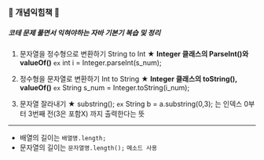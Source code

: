 ### 💛 개념익힘책 💛
##### 코테 문제 풀면서 익혀야하는 자바 기본기 복습 및 정리


1. 문자열을 정수형으로 변환하기 String to Int
★ **Integer 클래스의 ParseInt()와 valueOf()**
`ex`  int i = Integer.parseInt(s_num);

2. 정수형을 문자열로 변환하기 Int to String
★ **Integer 클래스의 toString(), valueOf()**
`ex` String s_num = Integer.toString(i_num);

3. 문자열 잘라내기
★ substring();
`ex` String b = a.substring(0,3); 는 인덱스 0부터 3번째 전(3은 포함X) 까지 출력한다는 뜻



---
- 배열의 길이는 `배열명.length;`
- 문자열의 길이는 `문자열명.length();` `메소드 사용`